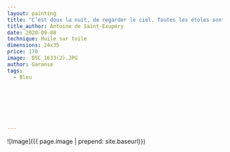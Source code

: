 ```yaml
---
layout: painting
title: "C’est doux la nuit, de regarder le ciel. Toutes les étoles sont fleuries."»"                              
title_author: Antoine de Saint-Exupéry
date: 2020-09-08
technique: Huile sur toile 
dimensions: 24x35
price: 170
image:  DSC_1633(2).JPG
author: Garanse
tags:
  - Bleu
  
  
  
  
  
  
  
---
```

![Image]({{ page.image | prepend: site.baseurl}})

